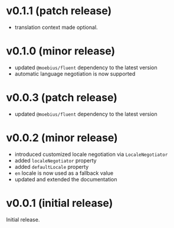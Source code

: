 # v0.1.1 (patch release)

- translation context made optional.


# v0.1.0 (minor release)

- updated `@moebius/fluent` dependency to the latest version
- automatic language negotiation is now supported


# v0.0.3 (patch release)

- updated `@moebius/fluent` dependency to the latest version


# v0.0.2 (minor release)

- introduced customized locale negotiation via `LocaleNegotiator`
- added `localeNegotiator` property
- added `defaultLocale` property
- `en` locale is now used as a fallback value
- updated and extended the documentation


# v0.0.1 (initial release)

Initial release.
